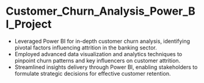 # Customer_Churn_Analysis_Power_BI_Project

- Leveraged Power BI for in-depth customer churn analysis, identifying pivotal factors influencing attrition in the banking sector. 
- Employed advanced data visualization and analytics techniques to pinpoint churn patterns and key influencers on customer attrition.
- Streamlined insights delivery through Power BI, enabling stakeholders to formulate strategic decisions for effective customer retention.
